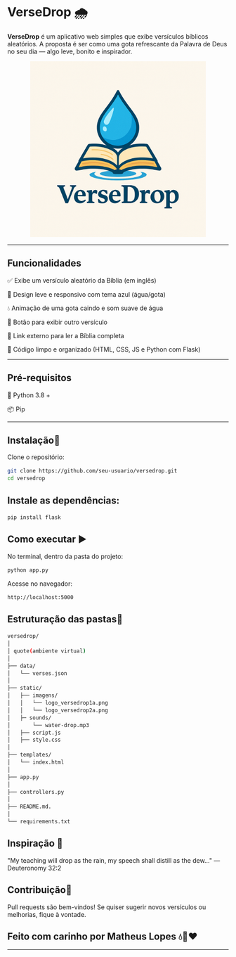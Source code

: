 # VerseDrop 🌧️

**VerseDrop** é um aplicativo web simples que exibe versículos bíblicos aleatórios. A proposta é ser como uma gota refrescante da Palavra de Deus no seu dia — algo leve, bonito e inspirador.

<p align="center">
  <img src="static/imagens/logo_versedrop.png" alt="VerseDrop Logo" width="400"/>
</p>

---

## Funcionalidades

✅ Exibe um versículo aleatório da Bíblia (em inglês)

📱 Design leve e responsivo com tema azul (água/gota)

💧 Animação de uma gota caindo e som suave de água

🔁 Botão para exibir outro versículo

📖 Link externo para ler a Bíblia completa

🧼 Código limpo e organizado (HTML, CSS, JS e Python com Flask)

---

## Pré-requisitos

🐍 Python 3.8 + 

📦 Pip

---

## Instalação🚀

Clone o repositório:

```bash
git clone https://github.com/seu-usuario/versedrop.git
cd versedrop
```

## Instale as dependências:

```bash
pip install flask
```

## Como executar ▶️
No terminal, dentro da pasta do projeto:

```bash
python app.py
```
Acesse no navegador:
```bash
http://localhost:5000
```

## Estruturação das pastas📁
```bash
versedrop/
│
│ quote(ambiente virtual)
│   
├── data/
│   └── verses.json
│
├── static/
│   ├── imagens/
│   │   └── logo_versedrop1a.png
│   │   └── logo_versedrop2a.png
│   ├─ sounds/
│       └── water-drop.mp3
│   ├── script.js
│   ├── style.css
│
├── templates/
│   └── index.html
│
├── app.py
│
├── controllers.py
│
├── README.md.
│
└── requirements.txt
```

## Inspiração 📖
"My teaching will drop as the rain, my speech shall distill as the dew..."
— Deuteronomy 32:2


## Contribuição🤝
Pull requests são bem-vindos! Se quiser sugerir novos versículos ou melhorias, fique à vontade.

## Feito com carinho por Matheus Lopes 💧📖❤️


---
